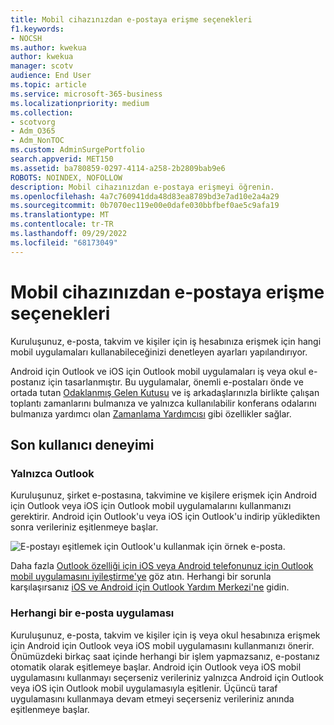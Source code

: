 ```yaml
---
title: Mobil cihazınızdan e-postaya erişme seçenekleri
f1.keywords:
- NOCSH
ms.author: kwekua
author: kwekua
manager: scotv
audience: End User
ms.topic: article
ms.service: microsoft-365-business
ms.localizationpriority: medium
ms.collection:
- scotvorg
- Adm_O365
- Adm_NonTOC
ms.custom: AdminSurgePortfolio
search.appverid: MET150
ms.assetid: ba780859-0297-4114-a258-2b2809bab9e6
ROBOTS: NOINDEX, NOFOLLOW
description: Mobil cihazınızdan e-postaya erişmeyi öğrenin.
ms.openlocfilehash: 4a7c760941dda48d83ea8789bd3e7ad10e2a4a29
ms.sourcegitcommit: 0b7070ec119e00e0dafe030bbfbef0ae5c9afa19
ms.translationtype: MT
ms.contentlocale: tr-TR
ms.lasthandoff: 09/29/2022
ms.locfileid: "68173049"
---
```

# <a name="options-for-accessing-email-from-your-mobile-device"></a>Mobil cihazınızdan e-postaya erişme seçenekleri

Kuruluşunuz, e-posta, takvim ve kişiler için iş hesabınıza erişmek için hangi mobil uygulamaları kullanabileceğinizi denetleyen ayarları yapılandırıyor.

Android için Outlook ve iOS için Outlook mobil uygulamaları iş veya okul e-postanız için tasarlanmıştır. Bu uygulamalar, önemli e-postaları önde ve ortada tutan [Odaklanmış Gelen Kutusu](https://support.microsoft.com/office/f445ad7f-02f4-4294-a82e-71d8964e3978) ve iş arkadaşlarınızla birlikte çalışan toplantı zamanlarını bulmanıza ve yalnızca kullanılabilir konferans odalarını bulmanıza yardımcı olan [Zamanlama Yardımcısı](https://support.microsoft.com/office/scheduling-made-easy-in-outlook-mobile-11c5bee5-d78a-4a2b-80c2-2b386ddb4470) gibi özellikler sağlar.
  
## <a name="end-user-experience"></a>Son kullanıcı deneyimi

### <a name="outlook-only"></a>Yalnızca Outlook

Kuruluşunuz, şirket e-postasına, takvimine ve kişilere erişmek için Android için Outlook veya iOS için Outlook mobil uygulamalarını kullanmanızı gerektirir. Android için Outlook'u veya iOS için Outlook'u indirip yükledikten sonra verileriniz eşitlenmeye başlar.

![E-postayı eşitlemek için Outlook'u kullanmak için örnek e-posta.](../../media/798d942a-4181-4dcb-8039-cd9f2edd9723.png)

Daha fazla [Outlook özelliği için iOS veya Android telefonunuz için Outlook mobil uygulamasını iyileştirme'ye](https://support.microsoft.com/office/de075b19-b73c-4d8a-841b-459982c7e890) göz atın. Herhangi bir sorunla karşılaşırsanız [iOS ve Android için Outlook Yardım Merkezi'ne](https://support.microsoft.com/office/cd84214e-a5ac-4e95-9ea3-e07f78d0cde6) gidin.

### <a name="any-email-app"></a>Herhangi bir e-posta uygulaması

Kuruluşunuz, e-posta, takvim ve kişiler için iş veya okul hesabınıza erişmek için Android için Outlook veya iOS mobil uygulamasını kullanmanızı önerir. Önümüzdeki birkaç saat içinde herhangi bir işlem yapmazsanız, e-postanız otomatik olarak eşitlemeye başlar. Android için Outlook veya iOS mobil uygulamasını kullanmayı seçerseniz verileriniz yalnızca Android için Outlook veya iOS için Outlook mobil uygulamasıyla eşitlenir. Üçüncü taraf uygulamasını kullanmaya devam etmeyi seçerseniz verileriniz anında eşitlenmeye başlar.